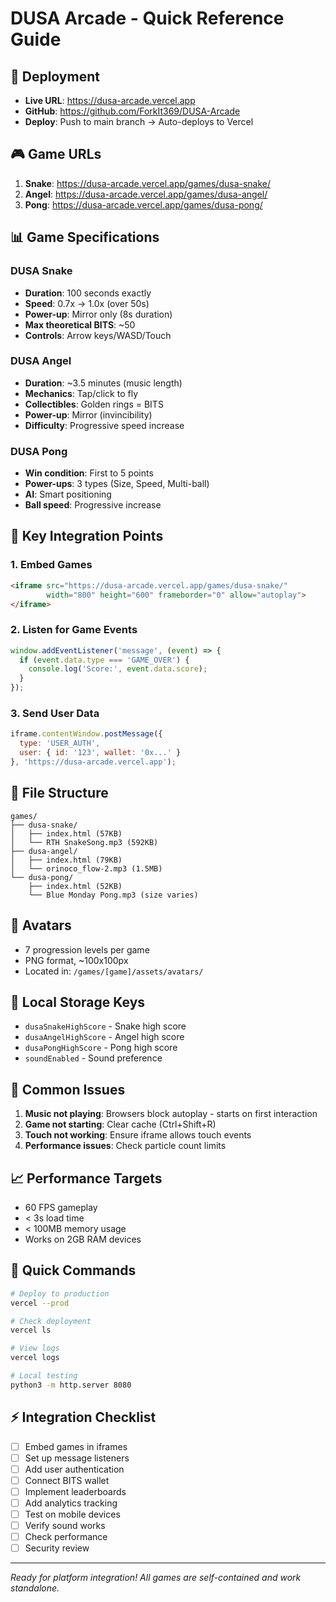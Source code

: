 # DUSA Arcade - Quick Reference Guide

## 🚀 Deployment
- **Live URL**: https://dusa-arcade.vercel.app
- **GitHub**: https://github.com/ForkIt369/DUSA-Arcade
- **Deploy**: Push to main branch → Auto-deploys to Vercel

## 🎮 Game URLs
1. **Snake**: https://dusa-arcade.vercel.app/games/dusa-snake/
2. **Angel**: https://dusa-arcade.vercel.app/games/dusa-angel/
3. **Pong**: https://dusa-arcade.vercel.app/games/dusa-pong/

## 📊 Game Specifications

### DUSA Snake
- **Duration**: 100 seconds exactly
- **Speed**: 0.7x → 1.0x (over 50s)
- **Power-up**: Mirror only (8s duration)
- **Max theoretical BITS**: ~50
- **Controls**: Arrow keys/WASD/Touch

### DUSA Angel
- **Duration**: ~3.5 minutes (music length)
- **Mechanics**: Tap/click to fly
- **Collectibles**: Golden rings = BITS
- **Power-up**: Mirror (invincibility)
- **Difficulty**: Progressive speed increase

### DUSA Pong
- **Win condition**: First to 5 points
- **Power-ups**: 3 types (Size, Speed, Multi-ball)
- **AI**: Smart positioning
- **Ball speed**: Progressive increase

## 🔧 Key Integration Points

### 1. Embed Games
```html
<iframe src="https://dusa-arcade.vercel.app/games/dusa-snake/" 
        width="800" height="600" frameborder="0" allow="autoplay">
</iframe>
```

### 2. Listen for Game Events
```javascript
window.addEventListener('message', (event) => {
  if (event.data.type === 'GAME_OVER') {
    console.log('Score:', event.data.score);
  }
});
```

### 3. Send User Data
```javascript
iframe.contentWindow.postMessage({
  type: 'USER_AUTH',
  user: { id: '123', wallet: '0x...' }
}, 'https://dusa-arcade.vercel.app');
```

## 📁 File Structure
```
games/
├── dusa-snake/
│   ├── index.html (57KB)
│   └── RTH SnakeSong.mp3 (592KB)
├── dusa-angel/
│   ├── index.html (79KB)
│   └── orinoco_flow-2.mp3 (1.5MB)
└── dusa-pong/
    ├── index.html (52KB)
    └── Blue Monday Pong.mp3 (size varies)
```

## 🎨 Avatars
- 7 progression levels per game
- PNG format, ~100x100px
- Located in: `/games/[game]/assets/avatars/`

## 💾 Local Storage Keys
- `dusaSnakeHighScore` - Snake high score
- `dusaAngelHighScore` - Angel high score
- `dusaPongHighScore` - Pong high score
- `soundEnabled` - Sound preference

## 🐛 Common Issues

1. **Music not playing**: Browsers block autoplay - starts on first interaction
2. **Game not starting**: Clear cache (Ctrl+Shift+R)
3. **Touch not working**: Ensure iframe allows touch events
4. **Performance issues**: Check particle count limits

## 📈 Performance Targets
- 60 FPS gameplay
- < 3s load time
- < 100MB memory usage
- Works on 2GB RAM devices

## 🔗 Quick Commands
```bash
# Deploy to production
vercel --prod

# Check deployment
vercel ls

# View logs
vercel logs

# Local testing
python3 -m http.server 8080
```

## ⚡ Integration Checklist
- [ ] Embed games in iframes
- [ ] Set up message listeners
- [ ] Add user authentication
- [ ] Connect BITS wallet
- [ ] Implement leaderboards
- [ ] Add analytics tracking
- [ ] Test on mobile devices
- [ ] Verify sound works
- [ ] Check performance
- [ ] Security review

---
*Ready for platform integration! All games are self-contained and work standalone.*